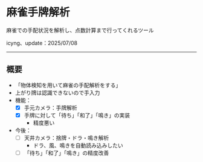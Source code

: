 # 麻雀手牌解析

麻雀での手配状況を解析し、点数計算まで行ってくれるツール

icyng、update：2025/07/08

---

## 概要

- 「物体検知を用いて麻雀の手配解析をする」
- 上がり牌は認識できないので手入力
- 機能：
  - [x] 手元カメラ：手牌解析
  - [x] 手牌に対して「待ち」「和了」「鳴き」の実装
    - 精度悪い
- 今後：
  - [ ] 天井カメラ：捨牌・ドラ・鳴き解析
    - ドラ、風、鳴きを自動読み込みしたい
  - [ ] 「待ち」「和了」「鳴き」の精度改善
